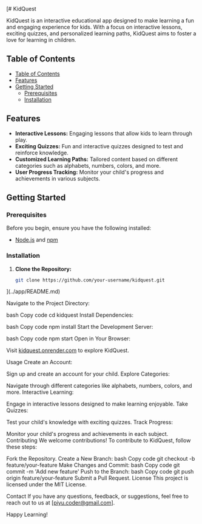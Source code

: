 [# KidQuest

KidQuest is an interactive educational app designed to make learning a fun and engaging experience for kids. With a focus on interactive lessons, exciting quizzes, and personalized learning paths, KidQuest aims to foster a love for learning in children.

## Table of Contents

- [Table of Contents](#table-of-contents)
- [Features](#features)
- [Getting Started](#getting-started)
  - [Prerequisites](#prerequisites)
  - [Installation](#installation)

## Features

- **Interactive Lessons:** Engaging lessons that allow kids to learn through play. 
- **Exciting Quizzes:** Fun and interactive quizzes designed to test and reinforce knowledge.
- **Customized Learning Paths:** Tailored content based on different categories such as alphabets, numbers, colors, and more.
- **User Progress Tracking:** Monitor your child's progress and achievements in various subjects.

## Getting Started

### Prerequisites

Before you begin, ensure you have the following installed:

- [Node.js](https://nodejs.org/) and [npm](https://www.npmjs.com/)

### Installation

1. **Clone the Repository:**

   ```bash
   git clone https://github.com/your-username/kidquest.git
](../app/README.md)

Navigate to the Project Directory:

bash
Copy code
cd kidquest
Install Dependencies:

bash
Copy code
npm install
Start the Development Server:

bash
Copy code
npm start
Open in Your Browser:

Visit [kidquest.onrender.com](https://kidquest.onrender.com/) to explore KidQuest.

Usage
Create an Account:

Sign up and create an account for your child.
Explore Categories:

Navigate through different categories like alphabets, numbers, colors, and more.
Interactive Learning:

Engage in interactive lessons designed to make learning enjoyable.
Take Quizzes:

Test your child's knowledge with exciting quizzes.
Track Progress:

Monitor your child's progress and achievements in each subject.
Contributing
We welcome contributions! To contribute to KidQuest, follow these steps:

Fork the Repository.
Create a New Branch:
bash
Copy code
git checkout -b feature/your-feature
Make Changes and Commit:
bash
Copy code
git commit -m 'Add new feature'
Push to the Branch:
bash
Copy code
git push origin feature/your-feature
Submit a Pull Request.
License
This project is licensed under the MIT License.

Contact
If you have any questions, feedback, or suggestions, feel free to reach out to us at [piyu.coder@gmail.com].

Happy Learning!